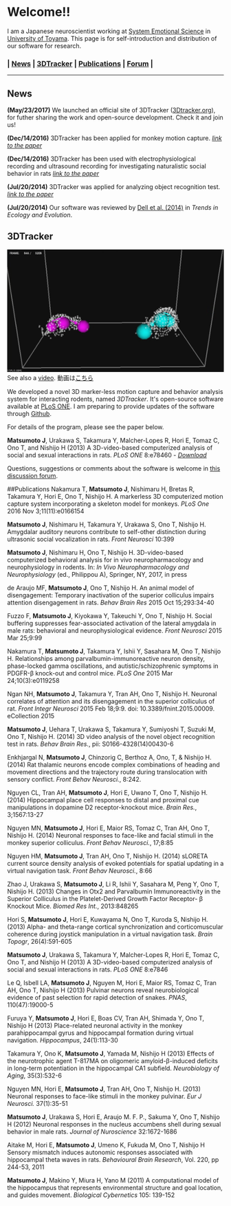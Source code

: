 # Welcome!!
I am a Japanese neuroscientist working at [System Emotional Science](http://www.med.u-toyama.ac.jp/sysemosci/) in [University of Toyama](http://www.u-toyama.ac.jp/en/index.html). This page is for self-introduction and distribution of our software for research. 

### | [News](#News) | [3DTracker](#3DTracker) | [Publications](#Publications) | [Forum](http://matsumotoj.prophpbb.com/) |

***
## <a name ="News">News

**(May/23/2017)** We launched an official site of 3DTracker ([3Dtracker.org](http://www.3dtracker.org)), for futher sharing the work and open-source development. Check it and join us!

**(Dec/14/2016)** 3DTracker has been applied for monkey motion capture. [_link to the paper_](http://journals.plos.org/plosone/article?id=10.1371/journal.pone.0166154) 

**(Dec/14/2016)** 3DTracker has been used with electrophysiological recording and ultrasound recording for investigating naturalistic social behavior in rats [_link to the paper_](http://journal.frontiersin.org/article/10.3389/fnins.2016.00399/full)  

**(Jul/20/2014)** 3DTracker was applied for analyzing object recognition test. [_link to the paper_](http://www.sciencedirect.com/science/article/pii/S0166432814004306)  

**(Jul/20/2014)** Our software was reviewed by [Dell et al. (2014)](http://www.sciencedirect.com/science/article/pii/S0169534714001074) in _Trends in Ecology and Evolution_.

## <a name ="3DTracker">3DTracker

![screen shot](https://github.com/MatsumotoJ/matsumotoj.github.com/blob/master/images/scrnshot_3Dm.png?raw=true)  
See also a [video](https://www.dropbox.com/s/cyldvv879n5cwf0/3Dtracker_demo.mp4?dl=1). 動画は[こちら](https://www.dropbox.com/s/cyldvv879n5cwf0/3Dtracker_demo.mp4?dl=1)

We developed a novel 3D marker-less motion capture and behavior analysis system for interacting rodents, named *3DTracker*. It's open-source software available at [PLoS ONE](http://www.plosone.org/article/info%3Adoi%2F10.1371%2Fjournal.pone.0078460). I am preparing to provide updates of the software through [Github](https://github.com/MatsumotoJ). 

For details of the program, please see the paper below.

**Matsumoto J**, Urakawa S, Takamura Y, Malcher-Lopes R, Hori E, Tomaz C, Ono T, and Nishijo H (2013) A 3D-video-based computerized analysis of social and sexual interactions in rats. _PLoS ONE_ 8:e78460 - [_Download_](http://www.plosone.org/article/info%3Adoi%2F10.1371%2Fjournal.pone.0078460)

Questions, suggestions or comments about the software is welcome in [this discussion forum](http://matsumotoj.prophpbb.com/).

##<a name ="Publications">Publications
Nakamura T, **Matsumoto J**, Nishimaru H, Bretas R, Takamura Y, Hori E, Ono T, Nishijo H. A markerless 3D computerized motion capture system incorporating a skeleton model for monkeys. _PLoS One_ 2016 Nov 3;11(11):e0166154

**Matsumoto J**, Nishimaru H, Takamura Y, Urakawa S, Ono T, Nishijo H. Amygdalar auditory neurons contribute to self-other distinction during ultrasonic social vocalization in rats. _Front Neurosci_ 10:399

**Matsumoto J**, Nishimaru H, Ono T, Nishijo H. 3D-video-based computerized behavioral analysis for in vivo neuropharmacology and neurophysiology in rodents. In: _In Vivo Neuropharmacology and Neurophysiology_ (ed., Philippou A), Springer, NY, 2017, in press

de Araujo MF, **Matsumoto J**, Ono T, Nishijo H. An animal model of disengagement: Temporary inactivation of the superior colliculus impairs attention disengagement in rats. _Behav Brain Res_ 2015 Oct 15;293:34-40

Fuzzo F, **Matsumoto J**, Kiyokawa Y, Takeuchi Y, Ono T, Nishijo H. Social buffering suppresses fear-associated activation of the lateral amygdala in male rats: behavioral and neurophysiological evidence. _Front Neurosci_ 2015 Mar 25;9:99

Nakamura T, **Matsumoto J**, Takamura Y, Ishii Y, Sasahara M, Ono T, Nishijo H. Relationships among parvalbumin-immunoreactive neuron density, phase-locked gamma oscillations, and autistic/schizophrenic symptoms in PDGFR-β knock-out and control mice. _PLoS One_ 2015 Mar 24;10(3):e0119258

Ngan NH, **Matsumoto J**, Takamura Y, Tran AH, Ono T, Nishijo H. Neuronal correlates of attention and its disengagement in the superior colliculus of rat. _Front Integr Neurosci_ 2015 Feb 18;9:9. doi: 10.3389/fnint.2015.00009. eCollection 2015

**Matsumoto J**, Uehara T, Urakawa S, Takamura Y, Sumiyoshi T, Suzuki M, Ono T, Nishijo H. (2014) 3D video analysis of the novel object recognition test in rats. _Behav Brain Res._, pii: S0166-4328(14)00430-6

Enkhjargal N, **Matsumoto J**, Chinzorig C, Berthoz A, Ono, T, & Nishijo H. (2014) Rat thalamic neurons encode complex combinations of heading and movement directions and the trajectory route during translocation with sensory conflict. _Front Behav Neurosci._, 8:242.

Nguyen CL, Tran AH, **Matsumoto J**, Hori E, Uwano T, Ono T, Nishijo H. (2014) Hippocampal place cell responses to distal and proximal cue manipulations in dopamine D2 receptor-knockout mice. _Brain Res._, 3;1567:13-27

Nguyen MN, **Matsumoto J**, Hori E, Maior RS, Tomaz C, Tran AH, Ono T, Nishijo H. (2014) Neuronal responses to face-like and facial stimuli in the monkey superior colliculus. _Front Behav Neurosci._, 17;8:85

Nguyen HM, **Matsumoto J**, Tran AH, Ono T, Nishijo H. (2014) sLORETA current source density analysis of evoked potentials for spatial updating in a virtual navigation task. _Front Behav Neurosci._, 8:66

Zhao J, Urakawa S, **Matsumoto J**, Li R, Ishii Y, Sasahara M, Peng Y, Ono T, Nishijo H. (2013) Changes in Otx2 and Parvalbumin Immunoreactivity in the Superior Colliculus in the Platelet-Derived Growth Factor Receptor- β Knockout Mice. _Biomed Res Int._, 2013:848265

Hori S, **Matsumoto J**, Hori E, Kuwayama N, Ono T, Kuroda S, Nishijo H. (2013) Alpha- and theta-range cortical synchronization and corticomuscular coherence during joystick manipulation in a virtual navigation task. _Brain Topogr_, 26(4):591-605

**Matsumoto J**, Urakawa S, Takamura Y, Malcher-Lopes R, Hori E, Tomaz C, Ono T, and Nishijo H (2013) A 3D-video-based computerized analysis of social and sexual interactions in rats. _PLoS ONE_ 8:e7846

Le Q, Isbell LA, **Matsumoto J**, Nguyen M, Hori E, Maior RS, Tomaz C, Tran AH, Ono T, Nishijo H (2013)
Pulvinar neurons reveal neurobiological evidence of past selection for rapid detection of snakes.
_PNAS_, 110(47):19000-5

Furuya Y, **Matsumoto J**, Hori E, Boas CV, Tran AH, Shimada Y, Ono T, Nishijo H (2013) Place-related neuronal activity in the monkey parahippocampal gyrus and hippocampal formation during virtual navigation. _Hippocampus_, 24(1):113-30

Takamura Y, Ono K, **Matsumoto J**, Yamada M, Nishijo H (2013) Effects of the neurotrophic agent T-817MA on oligomeric amyloid-β-induced deficits in long-term potentiation in the hippocampal CA1 subfield. _Neurobiology of Aging_, 35(3):532-6

Nguyen MN, Hori E, **Matsumoto J**, Tran AH, Ono T, Nishijo H. (2013) Neuronal responses to face-like stimuli in the monkey pulvinar. _Eur J Neurosci._ 37(1):35-51

**Matsumoto J**, Urakawa S, Hori E, Araujo M. F. P., Sakuma Y, Ono T, Nishijo H (2012) Neuronal responses in the nucleus accumbens shell during sexual behavior in male rats. _Journal of Nuroscience_  32:1672-1686

Aitake M, Hori E, **Matsumoto J**, Umeno K, Fukuda M, Ono T, Nishijo H
Sensory mismatch induces autonomic responses associated with hippocampal theta waves in rats.
_Behavioural Brain Research_, Vol. 220, pp 244-53, 2011

**Matsumoto J**, Makino Y, Miura H, Yano M (2011) A computational model of the hippocampus that represents environmental structure and goal location, and guides movement. _Biological Cybernetics_ 105: 139-152

